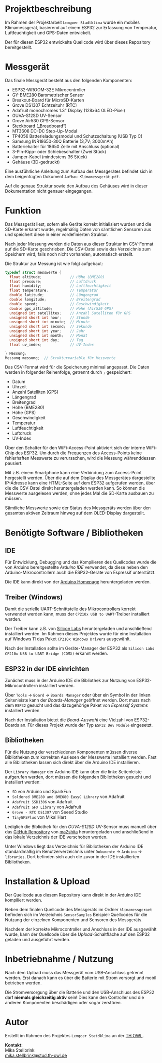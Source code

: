 # Projektbeschreibung
Im Rahmen der Projektarbeit `Lemgoer Stadtklima` wurde ein mobiles Klimamessgerät, basierend auf einem ESP32 zur
Erfassung von Temperatur, Luftfeuchtigkeit und GPS-Daten entwickelt.

Der für diesen ESP32 entwickelte Quellcode wird über dieses Repository bereitgestellt.

# Messgerät
Das finale Messgerät besteht aus den folgenden Komponenten:
- ESP32-WROOM-32E Mikrocontroller
- GY-BME280 Barometrischer Sensor 
- Breakout-Board für MicroSD-Karten 
- Grove DS1307 Echtzeituhr (RTC) 
- Adafruit monochromes 1.3" Display (128x64 OLED-Pixel) 
- GUVA-S12SD UV-Sensor 
- Grove Air530 GPS-Sensor 
- Steckboard („Breadboard“)
- MT3608 DC-DC Step-Up-Modul
- TP4056 Batterieladungsmodul und Schutzschaltung (USB Typ C) 
- Samsung INR18650-30Q Batterie (3,7V; 3000mAh) 
- Batteriehalter für 18650 Zelle mit Anschluss (optional) 
- 3-Pin-Kipp- oder Schiebeschalter (Zwei Stück) 
- Jumper-Kabel (mindestens 36 Stück) 
- Gehäuse (3D-gedruckt)

Eine ausführliche Anleitung zum Aufbau des Messgerätes befindet sich in dem beigenfügten Dokument `Aufbau Klimamessgerät.pdf`.

Auf die genaue Struktur sowie den Aufbau des Gehäuses wird in dieser Dokumentation nicht genauer eingegangen.

# Funktion
Das Messgerät liest, sofern alle Geräte korrekt initialisiert wurden und die SD-Karte erkannt wurde, regelmäßig Daten von sämtlichen Sensoren aus und speichert diese in einer vordefinierten Struktur.

Nach jeder Messung werden die Daten aus dieser Struktur im CSV-Format auf die SD-Karte geschrieben. Die CSV-Datei sowie das Verzeichnis zum Speichern wird, falls noch nicht vorhanden, automatisch erstellt.

Die Struktur zur Messung ist wie folgt aufgebaut:
```c
typedef struct messwerte {
  float altitude;             // Höhe (BME280)
  float pressure;             // Luftdruck
  float humidity;             // Luftfeuchtigkeit
  float temperature;          // Temperatur
  double latitude;            // Längengrad
  double longitude;           // Breitengrad
  double speed;               // Geschwindigkeit
  double gps_altitude;        // Höhe (Air530 GPS)
  unsigned int satellites;    // Anzahl Satelliten für GPS
  unsigned short int hour;    // Stunde
  unsigned short int minute;  // Minute
  unsigned short int second;  // Sekunde
  unsigned short int year;    // Jahr
  unsigned short int month;   // Monat
  unsigned short int day;     // Tag
  float uv_index;             // UV-Index

} Messung;
Messung messung;  // Strukturvariable für Messwerte
```
Das CSV-Format wird für die Speicherung minimal angepasst. Die Daten werden in folgender Reihenfolge, getrennt durch `;` gespeichert:
- Datum
- Uhrzeit
- Anzahl Satelliten (GPS)
- Längengrad
- Breitengrad
- Höhe (BME280)
- Höhe (GPS)
- Geschwindigkeit
- Temperatur
- Luftfeuchtigkeit
- Luftdruck
- UV-Index 

Über den Schalter für den WiFi-Access-Point aktiviert sich der interne WiFi-Chip des ESP32. Um durch die Frequenzen des Access-Points keine fehlerhaften Messwerte zu verursachen, wird die Messung währenddessen pausiert.

Mit z.B. einem Smartphone kann eine Verbindung zum Access-Point hergestellt werden. Über die auf dem Display des Messgerätes dargestellte IP-Adresse kann eine HTML-Seite auf dem ESP32 aufgerufen werden, über die die CSV-Datei direkt heruntergeladen werden kann. So können die Messwerte ausgelesen werden, ohne jedes Mal die SD-Karte ausbauen zu müssen.

Sämtliche Messwerte sowie der Status des Messgeräts werden über den gesamten aktiven Zeitraum hinweg auf dem OLED-Display dargestellt.

# Benötigte Software / Bibliotheken
## IDE
Für Entwicklung, Debugging und das Kompilieren des Quellcodes wurde die von Arduino bereitgestellte *Arduino IDE* verwendet, da diese neben den Arduino-Mikrocontrollern auch die ESP32-Geräte von Espressif unterstützt.

Die IDE kann direkt von der [Arduino Homepage](https://www.arduino.cc/en/software/) heruntergeladen werden.

## Treiber (Windows)
Damit die serielle UART-Schnittstelle des Mikrocontrollers korrekt verwendet werden kann, muss der `CP210x USB to UART`-Treiber installiert werden. 

Der Treiber kann z.B. von [Silicon Labs](https://www.silabs.com/developer-tools/usb-to-uart-bridge-vcp-drivers?tab=downloads) heruntergeladen und anschließend installiert werden. Im Rahmen dieses Projektes wurde für eine Installation auf Windows 11 das Paket `CP210x Windows Drivers` ausgewählt.

Nach der Installation sollte im Geräte-Manager der ESP32 als `Silicon Labs CP210x USB to UART Bridge (COMX)` erkannt werden.

## ESP32 in der IDE einrichten
Zunächst muss in der Arduino IDE die Bibliothek zur Nutzung von ESP32-Mikrocontrollern installiert werden.

Über `Tools` → `Board` → `Boards Manager` oder über ein Symbol in der linken Seitenleiste kann der *Boards-Manager* geöffnet werden. Dort muss nach dem `ESP32` gesucht und das dazugehörige Paket von *Espressif Systems* installiert werden.

Nach der Installation bietet die *Board-Auswahl* eine Vielzahl von ESP32-Boards an. Für dieses Projekt wurde der Typ `ESP32 Dev Module` eingesetzt.

## Bibliotheken
Für die Nutzung der verschiedenen Komponenten müssen diverse Bibliotheken zum korrekten Auslesen der Messwerte installiert werden. Fast alle Bibliotheken lassen sich direkt über die Arduino IDE installieren.

Der `Library Manager` der Arduino IDE kann über die linke Seitenleiste aufgerufen werden, dort müssen die folgenden Bibliotheken gesucht und installiert werden:
- `SD` von Arduino und SparkFun
- `Soldered BME280 and BME680 EasyC Library` von Adafruit
- `Adafruit SSD1306` von Adafruit
- `Adafruit GFX Library` von Adafruit
- `Grove - RTC DS1307` von Seeed Studio
- `TinyGPSPlus` von Mikal Hart

Lediglich die Bibliothek für den *GUVA-S12SD* UV-Sensor muss manuell über das [GitHub Repository](https://github.com/ma2shita/GUVA-S12SD) von [ma2shita](https://github.com/ma2shita) heruntergeladen und anschließend in das lokale Verzeichnis der IDE verschoben werden.

Unter Windows liegt das Verzeichnis für Bibliotheken der Arduino IDE standardmäßig im Benutzerverzeichnis unter `Dokumente` → `Arduino` → `libraries`. Dort befinden sich auch die zuvor in der IDE installierten Bibliotheken.

# Installation & Upload
Der Quellcode aus diesem Repository kann direkt in der Arduino IDE kompiliert werden.

Neben dem finalen Quellcode des Messgeräts im Ordner `klimamessgeraet` befinden sich im Verzeichnis `SensorSamples` Beispiel-Quellcodes für die Nutzung der einzelnen Komponenten und Sensoren des Messgeräts.

Nachdem der korrekte Mikrocontroller und Anschluss in der IDE ausgewählt wurde, kann der Quellcode über die *Upload*-Schaltfläche auf den ESP32 geladen und ausgeführt werden.

# Inbetriebnahme / Nutzung
Nach dem Upload muss das Messgerät vom USB-Anschluss getrennt werden. Erst danach kann es über die Batterie mit Strom versorgt und mobil betrieben werden.

Die Stromversorgung über die Batterie und den USB-Anschluss des ESP32 darf **niemals gleichzeitig aktiv** sein! Dies kann den Controller und die anderen Komponenten beschädigen oder sogar zerstören.

# Autor
Erstellt im Rahmen des Projektes `Lemgoer Statdklima` an der [TH OWL](https://www.th-owl.de/).

**Kontakt:**\
Mika Stellbrink\
mika.stellbrink@stud.th-owl.de